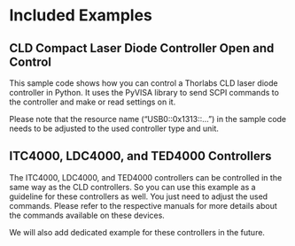 # Included Examples

## CLD Compact Laser Diode Controller Open and Control

This sample code shows how you can control a Thorlabs CLD laser diode controller in Python. It uses the PyVISA library to send SCPI commands to the controller and make or read settings on it.

Please note that the resource name (“USB0::0x1313::…”) in the sample code needs to be adjusted to the used controller type and unit.

## ITC4000, LDC4000, and TED4000 Controllers

The ITC4000, LDC4000, and TED4000 controllers can be controlled in the same way as the CLD controllers. So you can use this example as a guideline for these controllers as well. You just need to adjust the used commands. Please refer to the respective manuals for more details about the commands available on these devices.

We will also add dedicated example for these controllers in the future.
